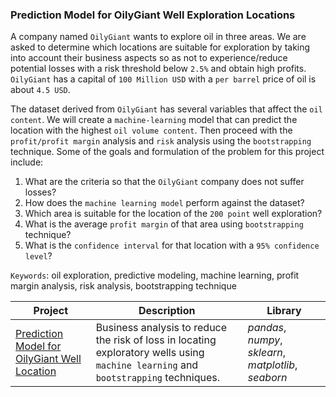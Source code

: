 ### Prediction Model for OilyGiant Well Exploration Locations

A company named `OilyGiant` wants to explore oil in three areas. We are asked to determine which locations are suitable for exploration by taking into account their business aspects so as not to experience/reduce potential losses with a risk threshold below `2.5%` and obtain high profits. `OilyGiant` has a capital of `100 Million USD` with a `per barrel` price of oil is about `4.5 USD`.

The dataset derived from `OilyGiant` has several variables that affect the `oil content`. We will create a `machine-learning` model that can predict the location with the highest `oil volume content`. Then proceed with the `profit/profit margin` analysis and `risk` analysis using the `bootstrapping` technique. Some of the goals and formulation of the problem for this project include:
1. What are the criteria so that the `OilyGiant` company does not suffer losses?
2. How does the `machine learning model` perform against the dataset?
3. Which area is suitable for the location of the `200 point` well exploration?
4. What is the average `profit margin` of that area using `bootstrapping` technique?
5. What is the `confidence interval` for that location with a `95% confidence level`?

`Keywords`: oil exploration, predictive modeling, machine learning, profit margin analysis, risk analysis, bootstrapping technique

| Project | Description | Library |
| ------- | ------- | ------- |
| [Prediction Model for OilyGiant Well Location](https://github.com/fuadraharjo/TripleTen_ENG/blob/main/Project-07%20-%20Prediction%20Model%20for%20OilyGiant%20Well%20Location/Prediction%20model%20for%20OilyGiant%20well%20exploration%20locations%20using%20bootstrap%20and%20machine%20learning.ipynb) | Business analysis to reduce the risk of loss in locating exploratory wells using `machine learning` and `bootstrapping` techniques. | *pandas*, *numpy*, *sklearn*, *matplotlib*, *seaborn* |